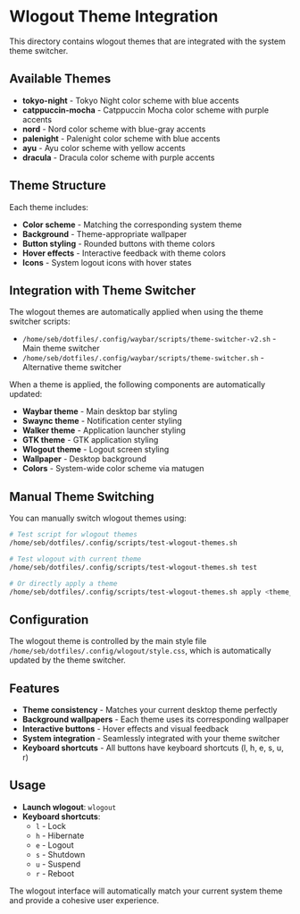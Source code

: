 # Wlogout Theme Integration

This directory contains wlogout themes that are integrated with the system theme switcher.

## Available Themes

- **tokyo-night** - Tokyo Night color scheme with blue accents
- **catppuccin-mocha** - Catppuccin Mocha color scheme with purple accents
- **nord** - Nord color scheme with blue-gray accents
- **palenight** - Palenight color scheme with blue accents
- **ayu** - Ayu color scheme with yellow accents
- **dracula** - Dracula color scheme with purple accents

## Theme Structure

Each theme includes:
- **Color scheme** - Matching the corresponding system theme
- **Background** - Theme-appropriate wallpaper
- **Button styling** - Rounded buttons with theme colors
- **Hover effects** - Interactive feedback with theme colors
- **Icons** - System logout icons with hover states

## Integration with Theme Switcher

The wlogout themes are automatically applied when using the theme switcher scripts:

- `/home/seb/dotfiles/.config/waybar/scripts/theme-switcher-v2.sh` - Main theme switcher
- `/home/seb/dotfiles/.config/waybar/scripts/theme-switcher.sh` - Alternative theme switcher

When a theme is applied, the following components are automatically updated:
- **Waybar theme** - Main desktop bar styling
- **Swaync theme** - Notification center styling  
- **Walker theme** - Application launcher styling
- **GTK theme** - GTK application styling
- **Wlogout theme** - Logout screen styling
- **Wallpaper** - Desktop background
- **Colors** - System-wide color scheme via matugen

## Manual Theme Switching

You can manually switch wlogout themes using:

```bash
# Test script for wlogout themes
/home/seb/dotfiles/.config/scripts/test-wlogout-themes.sh

# Test wlogout with current theme
/home/seb/dotfiles/.config/scripts/test-wlogout-themes.sh test

# Or directly apply a theme
/home/seb/dotfiles/.config/scripts/test-wlogout-themes.sh apply <theme_name>
```

## Configuration

The wlogout theme is controlled by the main style file `/home/seb/dotfiles/.config/wlogout/style.css`, which is automatically updated by the theme switcher.

## Features

- **Theme consistency** - Matches your current desktop theme perfectly
- **Background wallpapers** - Each theme uses its corresponding wallpaper
- **Interactive buttons** - Hover effects and visual feedback
- **System integration** - Seamlessly integrated with your theme switcher
- **Keyboard shortcuts** - All buttons have keyboard shortcuts (l, h, e, s, u, r)

## Usage

- **Launch wlogout**: `wlogout`
- **Keyboard shortcuts**:
  - `l` - Lock
  - `h` - Hibernate  
  - `e` - Logout
  - `s` - Shutdown
  - `u` - Suspend
  - `r` - Reboot

The wlogout interface will automatically match your current system theme and provide a cohesive user experience.
